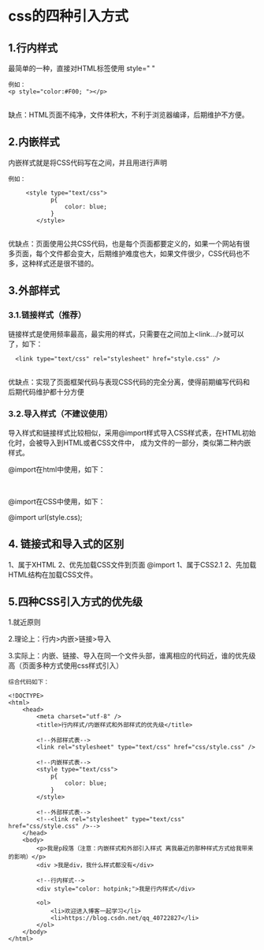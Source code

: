 # css的四种引入方式

## 1.行内样式

最简单的一种，直接对HTML标签使用 style=" "

```
例如：
<p style="color:#F00; "></p>
```

![点击并拖拽以移动](data:image/gif;base64,R0lGODlhAQABAPABAP///wAAACH5BAEKAAAALAAAAAABAAEAAAICRAEAOw==)

缺点：HTML页面不纯净，文件体积大，不利于浏览器编译，后期维护不方便。

## 2.内嵌样式

内嵌样式就是将CSS代码写在<head></head>之间，并且用<style type="text/css"> </style>进行声明

```
例如：

	 <style type="text/css">
            p{
                color: blue;
            }
        </style>
```

![点击并拖拽以移动](data:image/gif;base64,R0lGODlhAQABAPABAP///wAAACH5BAEKAAAALAAAAAABAAEAAAICRAEAOw==)

优缺点：页面使用公共CSS代码，也是每个页面都要定义的，如果一个网站有很多页面，每个文件都会变大，后期维护难度也大，如果文件很少，CSS代码也不多，这种样式还是很不错的。

## 3.外部样式

###   3.1.链接样式（推荐）


  链接样式是使用频率最高，最实用的样式，只需要在<head></head>之间加上<link…/>就可以了，如下：

```
  <link type="text/css" rel="stylesheet" href="style.css" />
```

![点击并拖拽以移动](data:image/gif;base64,R0lGODlhAQABAPABAP///wAAACH5BAEKAAAALAAAAAABAAEAAAICRAEAOw==)

   优缺点：实现了页面框架代码与表现CSS代码的完全分离，使得前期编写代码和后期代码维护都十分方便

###   3.2.导入样式（不建议使用）

  导入样式和链接样式比较相似，采用@import样式导入CSS样式表，在HTML初始化时，会被导入到HTML或者CSS文件中，  成为文件的一部分，类似第二种内嵌样式。

  @import在html中使用，如下：

    <style type="text/css">    @import url(style.css);    </style>

  @import在CSS中使用，如下：

  @import url(style.css);

## 4. 链接式和导入式的区别

   <link>
    1、属于XHTML
    2、优先加载CSS文件到页面
  @import
    1、属于CSS2.1
    2、先加载HTML结构在加载CSS文件。

## 5.四种CSS引入方式的优先级

1.就近原则

2.理论上：行内>内嵌>链接>导入

3.实际上：内嵌、链接、导入在同一个文件头部，谁离相应的代码近，谁的优先级高（页面多种方式使用css样式引入）

```
综合代码如下：

<!DOCTYPE>
<html>
    <head>
        <meta charset="utf-8" />
        <title>行内样式/内嵌样式和外部样式的优先级</title>
 
        <!--外部样式表-->
        <link rel="stylesheet" type="text/css" href="css/style.css" />
 
        <!--内嵌样式表-->
        <style type="text/css">
            p{
                color: blue;
            }
        </style>
 
        <!--外部样式表-->
        <!--<link rel="stylesheet" type="text/css" href="css/style.css" />-->
    </head>
    <body>
        <p>我是p段落（注意：内嵌样式和外部引入样式 离我最近的那种样式方式给我带来的影响）</p>
        <div >我是div，我什么样式都没有</div>
 
        <!--行内样式-->
        <div style="color: hotpink;">我是行内样式</div>
 
        <ol>
            <li>欢迎进入博客一起学习</li>
            <li>https://blog.csdn.net/qq_40722827</li>
        </ol>
    </body>
</html>
```

![点击并拖拽以移动](data:image/gif;base64,R0lGODlhAQABAPABAP///wAAACH5BAEKAAAALAAAAAABAAEAAAICRAEAOw==)